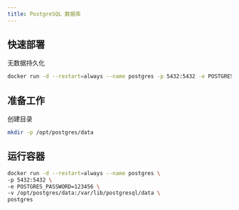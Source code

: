 ```yaml
---
title: PostgreSQL 数据库
---
```


## 快速部署

无数据持久化

```bash
docker run -d --restart=always --name postgres -p 5432:5432 -e POSTGRES_PASSWORD=123456 postgres
```

## 准备工作

创建目录

```bash
mkdir -p /opt/postgres/data
```

## 运行容器

```bash
docker run -d --restart=always --name postgres \
-p 5432:5432 \
-e POSTGRES_PASSWORD=123456 \
-v /opt/postgres/data:/var/lib/postgresql/data \
postgres
```
